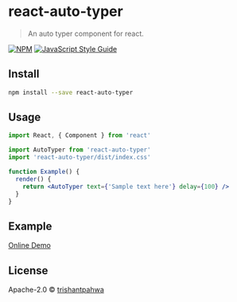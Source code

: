 # react-auto-typer

> An auto typer component for react.

[![NPM](https://img.shields.io/npm/v/react-auto-typer.svg)](https://www.npmjs.com/package/react-auto-typer) [![JavaScript Style Guide](https://img.shields.io/badge/code_style-standard-brightgreen.svg)](https://standardjs.com)

## Install

```bash
npm install --save react-auto-typer
```

## Usage

```jsx
import React, { Component } from 'react'

import AutoTyper from 'react-auto-typer'
import 'react-auto-typer/dist/index.css'

function Example() {
  render() {
    return <AutoTyper text={'Sample text here'} delay={100} />
  }
}
```

## Example
[Online Demo](https://trishantpahwa.me/not-found)

## License

Apache-2.0 © [trishantpahwa](https://github.com/trishantpahwa)
